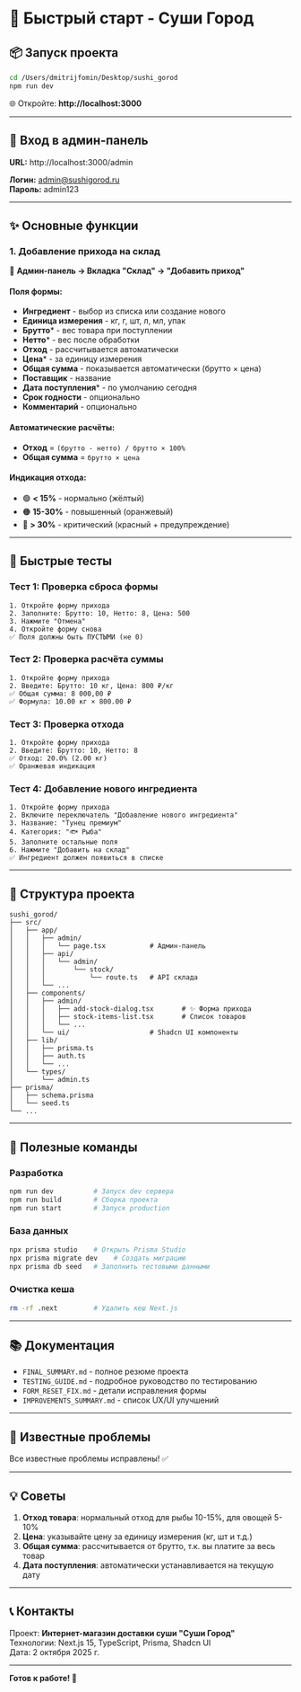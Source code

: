 # 🚀 Быстрый старт - Суши Город

## 📦 Запуск проекта

```bash
cd /Users/dmitrijfomin/Desktop/sushi_gorod
npm run dev
```

🌐 Откройте: **http://localhost:3000**

---

## 🔑 Вход в админ-панель

**URL:** http://localhost:3000/admin

**Логин:** admin@sushigorod.ru  
**Пароль:** admin123

---

## ✨ Основные функции

### 1. Добавление прихода на склад

📍 **Админ-панель → Вкладка "Склад" → "Добавить приход"**

#### Поля формы:
- **Ингредиент** - выбор из списка или создание нового
- **Единица измерения** - кг, г, шт, л, мл, упак
- **Брутто*** - вес товара при поступлении
- **Нетто*** - вес после обработки
- **Отход** - рассчитывается автоматически
- **Цена*** - за единицу измерения
- **Общая сумма** - показывается автоматически (брутто × цена)
- **Поставщик** - название
- **Дата поступления*** - по умолчанию сегодня
- **Срок годности** - опционально
- **Комментарий** - опционально

#### Автоматические расчёты:
- **Отход** = `(брутто - нетто) / брутто × 100%`
- **Общая сумма** = `брутто × цена`

#### Индикация отхода:
- 🟢 **< 15%** - нормально (жёлтый)
- 🟠 **15-30%** - повышенный (оранжевый)
- 🔴 **> 30%** - критический (красный + предупреждение)

---

## 🧪 Быстрые тесты

### Тест 1: Проверка сброса формы
```
1. Откройте форму прихода
2. Заполните: Брутто: 10, Нетто: 8, Цена: 500
3. Нажмите "Отмена"
4. Откройте форму снова
✅ Поля должны быть ПУСТЫМИ (не 0)
```

### Тест 2: Проверка расчёта суммы
```
1. Откройте форму прихода
2. Введите: Брутто: 10 кг, Цена: 800 ₽/кг
✅ Общая сумма: 8 000,00 ₽
✅ Формула: 10.00 кг × 800.00 ₽
```

### Тест 3: Проверка отхода
```
1. Откройте форму прихода
2. Введите: Брутто: 10, Нетто: 8
✅ Отход: 20.0% (2.00 кг)
✅ Оранжевая индикация
```

### Тест 4: Добавление нового ингредиента
```
1. Откройте форму прихода
2. Включите переключатель "Добавление нового ингредиента"
3. Название: "Тунец премиум"
4. Категория: "🐟 Рыба"
5. Заполните остальные поля
6. Нажмите "Добавить на склад"
✅ Ингредиент должен появиться в списке
```

---

## 📁 Структура проекта

```
sushi_gorod/
├── src/
│   ├── app/
│   │   ├── admin/
│   │   │   └── page.tsx           # Админ-панель
│   │   ├── api/
│   │   │   └── admin/
│   │   │       └── stock/
│   │   │           └── route.ts   # API склада
│   │   └── ...
│   ├── components/
│   │   ├── admin/
│   │   │   ├── add-stock-dialog.tsx       # ✨ Форма прихода
│   │   │   ├── stock-items-list.tsx       # Список товаров
│   │   │   └── ...
│   │   └── ui/                    # Shadcn UI компоненты
│   ├── lib/
│   │   ├── prisma.ts
│   │   ├── auth.ts
│   │   └── ...
│   └── types/
│       └── admin.ts
├── prisma/
│   ├── schema.prisma
│   └── seed.ts
└── ...
```

---

## 🔧 Полезные команды

### Разработка
```bash
npm run dev          # Запуск dev сервера
npm run build        # Сборка проекта
npm run start        # Запуск production
```

### База данных
```bash
npx prisma studio    # Открыть Prisma Studio
npx prisma migrate dev    # Создать миграцию
npx prisma db seed   # Заполнить тестовыми данными
```

### Очистка кеша
```bash
rm -rf .next         # Удалить кеш Next.js
```

---

## 📚 Документация

- `FINAL_SUMMARY.md` - полное резюме проекта
- `TESTING_GUIDE.md` - подробное руководство по тестированию
- `FORM_RESET_FIX.md` - детали исправления формы
- `IMPROVEMENTS_SUMMARY.md` - список UX/UI улучшений

---

## 🐛 Известные проблемы

Все известные проблемы исправлены! ✅

---

## 💡 Советы

1. **Отход товара**: нормальный отход для рыбы 10-15%, для овощей 5-10%
2. **Цена**: указывайте цену за единицу измерения (кг, шт и т.д.)
3. **Общая сумма**: рассчитывается от брутто, т.к. вы платите за весь товар
4. **Дата поступления**: автоматически устанавливается на текущую дату

---

## 📞 Контакты

Проект: **Интернет-магазин доставки суши "Суши Город"**  
Технологии: Next.js 15, TypeScript, Prisma, Shadcn UI  
Дата: 2 октября 2025 г.

---

**Готов к работе! 🚀**
